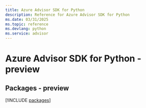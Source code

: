 ```yaml
---
title: Azure Advisor SDK for Python
description: Reference for Azure Advisor SDK for Python
ms.date: 03/31/2025
ms.topic: reference
ms.devlang: python
ms.service: advisor
---
```

# Azure Advisor SDK for Python - preview
## Packages - preview
[!INCLUDE [packages](advisor-index.md)]